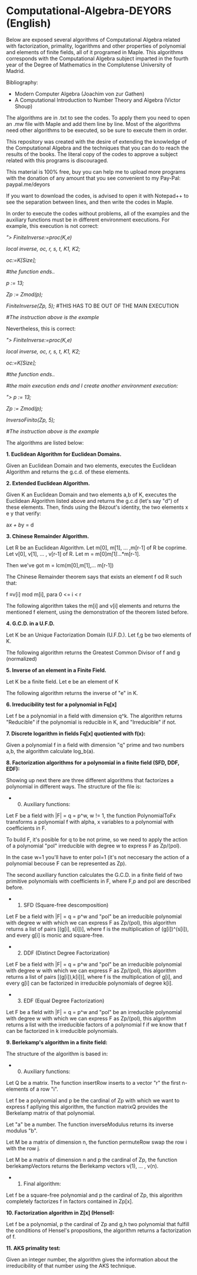 # Computational-Algebra-DEYORS (English)
Below are exposed several algorithms of Computational Algebra related with
factorization, primality, logarithms and other properties of polynomial and
elements of finite fields, all of it programed in Maple.
This algorithms corresponds with the Computational Algebra subject
imparted in the fourth year of the Degree of Mathematics in the Complutense 
University of Madrid.

Bibliography:

- Modern Computer Algebra (Joachim von zur Gathen)
- A Computational Introduction to Number Theory and Algebra (Victor Shoup)

The algorithms are in .txt to see the codes. To apply them you need to open
an .mw file with Maple and add them line by line. Most of the algorithms 
need other algorithms to be executed, so be sure to execute them in order.

This repository was created with the desire of extending the knowledge of the 
Computational Algebra and the techniques that you can do to reach the results
of the books. The literal copy of the codes to approve a subject related 
with this programs is discouraged.

This material is 100% free, buy you can help me to upload more programs 
with the donation of any amount that you see convenient to my Pay-Pal: 
paypal.me/deyors

If you want to download the codes, is advised to open it with Notepad++
to see the separation between lines, and then write the codes in Maple. 

In order to execute the codes without problems, all of the examples 
and the auxiliary functions must be in different environment executions. 
For example, this execution is not correct:

*"> FiniteInverse:=proc(K,e)*

   *local inverse, oc, r, s, t, K1, K2;*
   
   *oc:=K[Size];*
   
   *#the function ends..*
   
   *p := 13;*
   
   *Zp := Zmod(p);*
   
   *FiniteInverse(Zp, 5);* #THIS HAS TO BE OUT OF THE MAIN EXECUTION
   
   *#The instruction above is the example*
   

Nevertheless, this is correct:

*"> FiniteInverse:=proc(K,e)*

   *local inverse, oc, r, s, t, K1, K2;*
   
   *oc:=K[Size];*
   
   *#the function ends..*
   
   *#the main execution ends and I create another environment execution:*

*"> p := 13;*

   *Zp := Zmod(p);*
   
   *InversoFinito(Zp, 5);*
   
   *#The instruction above is the example*
   
The algorithms are listed below:

**1. Euclidean Algorithm for Euclidean Domains.**

Given an Euclidean Domain and two elements, executes the Euclidean Algorithm
and returns the g.c.d. of these elements.

**2. Extended Euclidean Algorithm.**

Given K an Euclidean Domain and two elements a,b of K, executes the 
Euclidean Algorithm listed above and returns the g.c.d (let's say "d") of these 
elements. Then, finds using the Bézout's identity, the two elements x e y that
verify:

a*x + b*y = d

**3. Chinese Remainder Algorithm.**

Let R be an Euclidean Algorithm.
Let m[0], m[1], ... ,m[r-1] of R be coprime.
Let v[0], v[1], ... , v[r-1] of R.
Let m = m[0]*m[1]*...*m[r-1].

Then we've got m = lcm(m[0],m[1],... m[r-1])

The Chinese Remainder theorem says that exists an element f od R such that:

f ≡v[i] mod m[i], para 0 <= i < r

The following algorithm takes the m[i] and v[i] elements and returns the 
mentioned f element, using the demonstration of the theorem listed before.


**4. G.C.D. in a U.F.D.**

Let K be an Unique Factorization Domain (U.F.D.).
Let f,g be two elements of K.

The following algorithm returns the Greatest Common Divisor of f and g (normalized)


**5. Inverse of an element in a Finite Field.**

Let K be a finite field.
Let e be an element of K

The following algorithm returns the inverse of "e" in K.


**6. Irreducibility test for a polynomial in Fq[x]**

Let f be a polynomial in a field with dimension q^k. The algorithm returns
"Reducible" if the polynomial is reducible in K, and "Irreducible" if not.

**7. Discrete logarithm in fields Fq[x] quotiented with f(x):**

Given a polynomial f in a field with dimension "q" prime and two numbers a,b,
the algorithm calculate log_b(a).

**8. Factorization algorithms for a polynomial in a finite field (SFD, DDF, EDF):**

Showing up next there are three different algorithms that factorizes a polynomial 
in different ways. The structure of the file is:

- 0. Auxiliary functions:

Let F be a field with |F| = q = p^w, w != 1, the function PolynomialToFx transforms
a polynomial f with alpha, x variables to a polynomial with coefficients in F.

To build F, it's posible for q to be not prime, so we need to apply the action
of a polynomial "pol" irreducible with degree w to express F as Zp/(pol).

In the case w=1 you'll have to enter pol=1 (it's not neccesary the action of 
a polynomial becouse F can be represented as Zp). 

The second auxiliary function calculates the G.C.D. in a finite field of two 
primitive polynomials with coefficients in F, where F,p and pol are described 
before.

- 1. SFD (Square-free descomposition)

Let F be a field with |F| = q = p^w and "pol" be an irreducible polynomial with
degree w with which we can express F as Zp/(pol), this algorithm returns a list
of pairs [(g[i], s[i])], where f is the multiplication of (g[i])^(s[i]), and 
every g[i] is monic and square-free.


- 2. DDF (Distinct Degree Factorization)

Let F be a field with |F| = q = p^w and "pol" be an irreducible polynomial with
degree w with which we can express F as Zp/(pol), this algorithm returns a list
of pairs [(g[i]),k[i])], where f is the multiplication of g[i], and every g[i]
can be factorized in irreducible polynomials of degree k[i].

- 3. EDF (Equal Degree Factorization)

Let F be a field with |F| = q = p^w and "pol" be an irreducible polynomial with
degree w with which we can express F as Zp/(pol), this algorithm returns a list 
with the irreducible factors of a polynomial f if we know that f can be 
factorized in k irreducible polynomials.

**9. Berlekamp's algorithm in a finite field:**

The structure of the algorithm is based in:

- 0. Auxiliary functions: 

Let Q be a matrix. The function insertRow inserts to a vector "r" the first n-elements
of a row "i".

Let f be a polynomial and p be the cardinal of Zp with which we want to express f 
apllying this algorithm, the function matrixQ provides the Berkelamp matrix of 
that polynomial. 

Let "a" be a number. The function inverseModulus returns its inverse modulus "b".

Let M be a matrix of dimension n, the function permuteRow swap the row i with the row j.

Let M be a matrix of dimension n and p the cardinal of Zp, the function berlekampVectors
returns the Berlekamp vectors v(1), ... , v(n).


- 1. Final algorithm:

Let f be a square-free polynomial and p the cardinal of Zp, this algorithm completely 
factorizes f in factors contained in Zp[x].

**10. Factorization algorithm in Z[x] (Hensel):**

Let f be a polynomial, p the cardinal of Zp and g,h two polynomial that fulfill the conditions
of Hensel's propositions, the algorithm returns a factorization of f.

**11. AKS primality test:**

Given an integer number, the algorithm gives the information about the irreducibility of that
number using the AKS technique.
